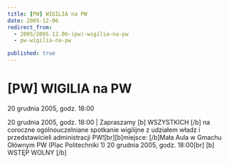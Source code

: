 ```yaml
---
title: [PW] WIGILIA na PW
date: 2005-12-06
redirect_from: 
  - 2005/2005.12.06-(pw)-wigilia-na-pw
  - pw-wigilia-na-pw

published: true
---
```




# [PW] WIGILIA na PW

<time>20 grudnia 2005, godz. 18:00</time>

20 grudnia 2005, godz. 18:00 | Zapraszamy [b] WSZYSTKICH [/b] na coroczne ogólnouczelniane spotkanie wigilijne z udziałem władz  i przedstawicieli administracji PW![br][b]miejsce: [/b]Mała Aula w Gmachu Głównym PW (Plac Politechniki 1) 20 grudnia 2005, godz. 18:00[br] [b] WSTĘP WOLNY [/b]

<!--CONTENT FROM OLD SERVER (jos before 2013): 20 grudnia 2005, godz. 18:00 | Zapraszamy [b] WSZYSTKICH [/b] na coroczne ogólnouczelniane spotkanie wigilijne z udziałem władz  i przedstawicieli administracji PW![br][b]miejsce: [/b]Mała Aula w Gmachu Głównym PW (Plac Politechniki 1) 20 grudnia 2005, godz. 18:00[br] [b] WSTĘP WOLNY [/b]
-->

<!--{{json:{"created_date":"2005-12-06 06:51:37","publish_down":"0000-00-00 00:00:00","id":"289"}}}-->